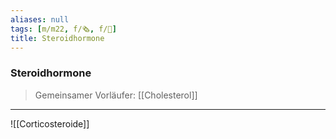 ```yaml
---
aliases: null
tags: [m/m22, f/🗞️, f/🧪]
title: Steroidhormone
---
```

### Steroidhormone
> Gemeinsamer Vorläufer: [[Cholesterol]]
---
![[Corticosteroide]]

